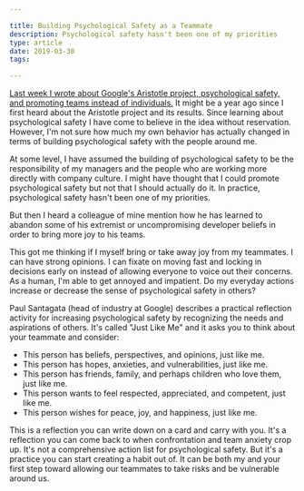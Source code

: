 ```yaml
---

title: Building Psychological Safety as a Teammate
description: Psychological safety hasn't been one of my priorities
type: article
date: 2019-03-30
tags:

---
```


[Last week I wrote about Google's Aristotle project, psychological safety, and promoting teams instead of individuals.](https://www.flashover.blog/posts/you-don-t-have-to-manufacture-psychological-safety/) It might be a year ago since I first heard about the Aristotle project and its results. Since learning about psychological safety I have come to believe in the idea without reservation. However, I'm not sure how much my own behavior has actually changed in terms of building psychological safety with the people around me.

At some level, I have assumed the building of psychological safety to be the responsibility of my managers and the people who are working more directly with company culture. I might have thought that I could promote psychological safety but not that I should actually do it. In practice, psychological safety hasn't been one of my priorities.

But then I heard a colleague of mine mention how he has learned to abandon some of his extremist or uncompromising developer beliefs in order to bring more joy to his teams.

This got me thinking if I myself bring or take away joy from my teammates. I can have strong opinions. I can fixate on moving fast and locking in decisions early on instead of allowing everyone to voice out their concerns. As a human, I'm able to get annoyed and impatient. Do my everyday actions increase or decrease the sense of psychological safety in others?

Paul Santagata (head of industry at Google) describes a practical reflection activity for increasing psychological safety by recognizing the needs and aspirations of others. It's called "Just Like Me" and it asks you to think about your teammate and consider:

* This person has beliefs, perspectives, and opinions, just like me.
* This person has hopes, anxieties, and vulnerabilities, just like me.
* This person has friends, family, and perhaps children who love them, just like me.
* This person wants to feel respected, appreciated, and competent, just like me.
* This person wishes for peace, joy, and happiness, just like me.

This is a reflection you can write down on a card and carry with you. It's a reflection you can come back to when confrontation and team anxiety crop up. It's not a comprehensive action list for psychological safety. But it's a practice you can start creating a habit out of. It can be both my and your first step toward allowing our teammates to take risks and be vulnerable around us.
